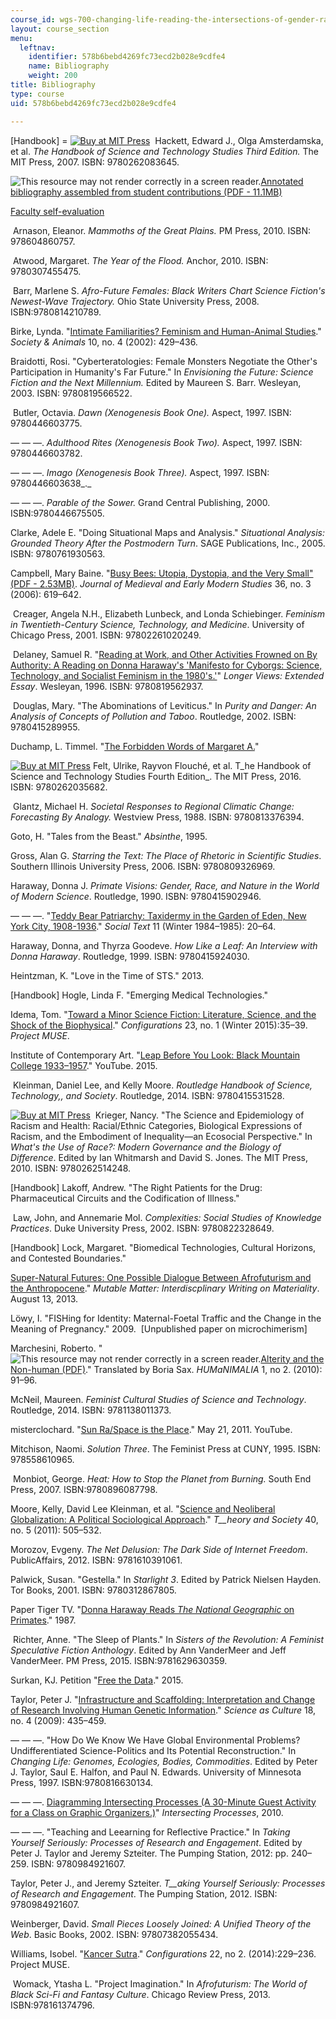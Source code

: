 ```yaml
---
course_id: wgs-700-changing-life-reading-the-intersections-of-gender-race-biology-and-literature-spring-2017
layout: course_section
menu:
  leftnav:
    identifier: 578b6bebd4269fc73ecd2b028e9cdfe4
    name: Bibliography
    weight: 200
title: Bibliography
type: course
uid: 578b6bebd4269fc73ecd2b028e9cdfe4

---
```


\[Handbook\] = [![Buy at MIT Press](/images/mp_logo.gif)](https://mitpress.mit.edu/9780262083645)  Hackett, Edward J., Olga Amsterdamska, et al. _The Handbook of Science and Technology Studies Third Edition._ The MIT Press, 2007. ISBN: 9780262083645. 

![This resource may not render correctly in a screen reader.](/images/inacessible.gif)[Annotated bibliography assembled from student contributions (PDF - 11.1MB)](http://grst.wikispaces.umb.edu/file/view/ChangingLife2017Bibliography.pdf)

[Faculty self-evaluation](http://grst.wikispaces.umb.edu/EvaluationPT2017)

 Arnason, Eleanor. _Mammoths of the Great Plains._ PM Press, 2010. ISBN: 978604860757.

 Atwood, Margaret. _The Year of the Flood._ Anchor, 2010. ISBN: 9780307455475.

 Barr, Marlene S. _Afro-Future Females: Black Writers Chart Science Fiction's Newest-Wave Trajectory._ Ohio State University Press, 2008. ISBN:9780814210789.

Birke, Lynda. "[Intimate Familiarities? Feminism and Human-Animal Studies](http://booksandjournals.brillonline.com/content/journals/10.1163/156853002320936917)." _Society & Animals_ 10, no. 4 (2002): 429–436. 

Braidotti, Rosi. "Cyberteratologies: Female Monsters Negotiate the Other's Participation in Humanity's Far Future." In _Envisioning the Future: Science Fiction and the Next Millennium._ Edited by Maureen S. Barr. Wesleyan, 2003. ISBN: 9780819566522. 

 Butler, Octavia. _Dawn (Xenogenesis Book One)._ Aspect, 1997. ISBN: 9780446603775.

— — —. _Adulthood Rites (Xenogenesis Book Two)._ Aspect, 1997. ISBN: 9780446603782. 

— — —. _Imago_ _(Xenogenesis Book Three)._ Aspect, 1997. ISBN: 9780446603638_._ 

— — —. _Parable of the Sower._ Grand Central Publishing, 2000. ISBN:9780446675505.

Clarke, Adele E. "Doing Situational Maps and Analysis." _Situational Analysis: Grounded Theory After the Postmodern Turn_. SAGE Publications, Inc., 2005. ISBN: 9780761930563.

Campbell, Mary Baine. "[Busy Bees: Utopia, Dystopia, and the Very Small" (PDF - 2.53MB)](http://jmems.dukejournals.org/content/36/3/619.full.pdf). _Journal of Medieval and Early Modern Studies_ 36, no. 3 (2006): 619–642. 

 Creager, Angela N.H., Elizabeth Lunbeck, and Londa Schiebinger. _Feminism in Twentieth-Century Science, Technology, and Medicine_. University of Chicago Press, 2001. ISBN: 97802261020249. 

 Delaney, Samuel R. "[Reading at Work, and Other Activities Frowned on By Authority: A Reading on Donna Haraway's 'Manifesto for Cyborgs: Science, Technology, and Socialist Feminism in the 1980's.'](https://muse.jhu.edu/book/1820)" _Longer Views: Extended Essay_. Wesleyan, 1996. ISBN: 9780819562937.

 Douglas, Mary. "The Abominations of Leviticus." In _Purity and Danger: An Analysis of Concepts of Pollution and Taboo_. Routledge, 2002. ISBN: 9780415289955. 

Duchamp, L. Timmel. "[The Forbidden Words of Margaret A](http://ltimmelduchamp.com/stories/margaret.pdf)[.](http://ltimmelduchamp.com/stories/margaret.pdf)" 

[![Buy at MIT Press](/images/mp_logo.gif)](https://mitpress.mit.edu/9780262035682) Felt, Ulrike, Rayvon Flouché, et al. T_he Handbook of Science and Technology Studies Fourth Edition_. The MIT Press, 2016. ISBN: 9780262035682.

 Glantz, Michael H. _Societal Responses to Regional Climatic Change: Forecasting By Analogy._ Westview Press, 1988. ISBN: 9780813376394.

Goto, H. "Tales from the Beast." _Absinthe_, 1995. 

Gross, Alan G. _Starring the Text: The Place of Rhetoric in Scientific Studies_. Southern Illinois University Press, 2006. ISBN: 9780809326969. 

Haraway, Donna J. _Primate Visions: Gender, Race, and Nature in the World of Modern Science_. Routledge, 1990. ISBN: 9780415902946.

— — —. "[Teddy Bear Patriarchy: Taxidermy in the Garden of Eden, New York City, 1908-1936](https://www.jstor.org/stable/466593?seq=1#page_scan_tab_contents)." _Social Text_ 11 (Winter 1984–1985): 20–64. 

Haraway, Donna, and Thyrza Goodeve. _How Like a Leaf: An Interview with Donna Haraway_. Routledge, 1999. ISBN: 9780415924030.

Heintzman, K. "Love in the Time of STS." 2013. 

\[Handbook\] Hogle, Linda F. "Emerging Medical Technologies." 

Idema, Tom. "[Toward a Minor Science Fiction: Literature, Science, and the Shock of the Biophysical](https://muse.jhu.edu/article/576939)." _Configurations_ 23, no. 1 (Winter 2015):35–39. _Project MUSE_. 

Institute of Contemporary Art. "[Leap Before You Look: Black Mountain College 1933–1957](https://www.youtube.com/watch?v=9URP8GgSg5M)." YouTube. 2015.

 Kleinman, Daniel Lee, and Kelly Moore. _Routledge Handbook of Science, Technology,, and Society_. Routledge, 2014. ISBN: 9780415531528. 

[![Buy at MIT Press](/images/mp_logo.gif)](https://mitpress.mit.edu/9780262514248)  Krieger, Nancy. "The Science and Epidemiology of Racism and Health: Racial/Ethnic Categories, Biological Expressions of Racism, and the Embodiment of Inequality—an Ecosocial Perspective." In _What's the Use of Race?: Modern Governance and the Biology of Difference_. Edited by Ian Whitmarsh and David S. Jones. The MIT Press, 2010. ISBN: 9780262514248.

\[Handbook\] Lakoff, Andrew. "The Right Patients for the Drug: Pharmaceutical Circuits and the Codification of Illness." 

 Law, John, and Annemarie Mol. _Complexities: Social Studies of Knowledge Practices_. Duke University Press, 2002. ISBN: 9780822328649. 

\[Handbook\] Lock, Margaret. "Biomedical Technologies, Cultural Horizons, and Contested Boundaries."

[Super-Natural Futures: One Possible Dialogue Between Afrofuturism and the Anthropocene](https://mutablematter.wordpress.com/2013/08/13/super-natural-futures-one-possible-dialogue-between-afrofuturism-and-the-anthropocene/)." _Mutable Matter: Interdiscplinary Writing on Materiality_. August 13, 2013. 

Löwy, I. "FISHing for Identity: Maternal-Foetal Traffic and the Change in the Meaning of Pregnancy." 2009.  \[Unpublished paper on microchimerism\]

Marchesini, Roberto. "![This resource may not render correctly in a screen reader.](/images/inacessible.gif)[Alterity and the Non-human (PDF)](http://www.depauw.edu/humanimalia/issue02/pdfs/Marchesini.pdf)." Translated by Boria Sax. _HUMaNIMALIA_ 1, no 2. (2010): 91–96. 

McNeil, Maureen. _Feminist Cultural Studies of Science and Technology_. Routledge, 2014. ISBN: 9781138011373. 

misterclochard. "[Sun Ra/Space is the Place](https://www.youtube.com/watch?v=dokLwszdUgY)." May 21, 2011. YouTube. 

Mitchison, Naomi. _Solution Three_. The Feminist Press at CUNY, 1995. ISBN: 978558610965. 

 Monbiot, George. _Heat: How to Stop the Planet from Burning._ South End Press, 2007. ISBN:9780896087798.

Moore, Kelly, David Lee Kleinman, et al. "[Science and Neoliberal Globalization: A Political Sociological Approach](https://link.springer.com/article/10.1007/s11186-011-9147-3)." _T__heory and Society_ 40, no. 5 (2011): 505–532.

Morozov, Evgeny. _The Net Delusion: The Dark Side of Internet Freedom_. PublicAffairs, 2012. ISBN: 9781610391061. 

Palwick, Susan. "Gestella." In _Starlight 3_. Edited by Patrick Nielsen Hayden. Tor Books, 2001. ISBN: 9780312867805.

Paper Tiger TV. "[Donna Haraway Reads _The National Geographic_ on Primates](https://www.cctv.org/watch-tv/programs/donna-haraway-reads-national-geographic-primates-ted-koppels-long-march-viewed-dan)." 1987. 

 Richter, Anne. "The Sleep of Plants." In _Sisters of the Revolution: A Feminist Speculative Fiction Anthology_. Edited by Ann VanderMeer and Jeff VanderMeer. PM Press, 2015. ISBN:9781629630359.

Surkan, KJ. Petition "[Free the Data](https://www.change.org/p/mark-c-capone-ceo-of-myriad-genetics-myriad-genetics-give-us-our-damn-brca-data?recruiter=2866415&utm_source=share_for_starters&utm_medium=copyLink)." 2015. 

Taylor, Peter J. "[Infrastructure and Scaffolding: Interpretation and Change of Research Involving Human Genetic Information](http://www.tandfonline.com/doi/abs/10.1080/09505430902946649)." _Science as Culture_ 18, no. 4 (2009): 435–459. 

— — —. "How Do We Know We Have Global Environmental Problems? Undifferentiated Science-Politics and Its Potential Reconstruction." In _Changing Life: Genomes, Ecologies, Bodies, Commodities_. Edited by Peter J. Taylor, Saul E. Halfon, and Paul N. Edwards. University of Minnesota Press, 1997. ISBN:9780816630134.

— — —. [Diagramming Intersecting Processes (A 30-Minute Guest Activity for a Class on Graphic Organizers.)](https://pjt111.wordpress.com/2014/04/22/diagramming-intersecting-processes-a-30-minute-guest-activity-for-a-class-on-graphic-organizers/)" _Intersecting Processes_, 2010. 

— — —. "Teaching and Leearning for Reflective Practice." In _Taking Yourself Seriously: Processes of Research and Engagement_. Edited by Peter J. Taylor and Jeremy Szteiter. The Pumping Station, 2012: pp. 240–259. ISBN: 9780984921607.  

Taylor, Peter J., and Jeremy Szteiter. _T__aking Yourself Seriously: Processes of Research and Engagement_. The Pumping Station, 2012. ISBN: 9780984921607.

Weinberger, David. _Small Pieces Loosely Joined: A Unified Theory of the Web_. Basic Books, 2002. ISBN: 97807382055434.

Williams, Isobel. "[Kancer Sutra](https://muse.jhu.edu/article/555899)." _Configurations_ 22, no 2. (2014):229–236. Project MUSE. 

 Womack, Ytasha L. "Project Imagination." In _Afrofuturism: The World of Black Sci-Fi and Fantasy Culture_. Chicago Review Press, 2013. ISBN:978161374796.